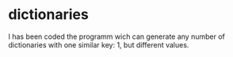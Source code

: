 # dictionaries
I has been coded the programm wich can generate any number of dictionaries with one similar key: 1, but different values.
